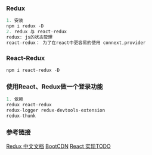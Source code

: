 ### Redux

```js
1. 安装
npm i redux -D
2. redux 与 react-redux
redux: js的状态管理
react-redux： 为了在react中更容易的使用 connext,provider
```

### React-Redux

```js
npm i react-redux -D
```

### 使用React、Redux做一个登录功能

```js
1. 依赖
redux react-redux
redux-logger redux-devtools-extension
redux-thunk
```



### 参考链接

[Redux 中文文档](https://www.redux.org.cn/)
[BootCDN](https://www.bootcdn.cn/)
[React 实现TODO](https://www.redux.org.cn/)

